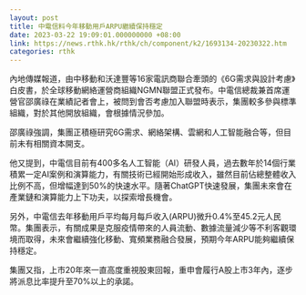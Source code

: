 ```yaml
---
layout: post
title: 中電信料今年移動用戶ARPU繼續保持穩定
date: 2023-03-22 19:09:01.000000000 +08:00
link: https://news.rthk.hk/rthk/ch/component/k2/1693134-20230322.htm
categories: rthk
---
```


內地傳媒報道，由中移動和沃達豐等16家電訊商聯合牽頭的《6G需求與設計考慮》白皮書，於全球移動網絡運營商組織NGMN聯盟正式發布。中電信總裁兼首席運營官邵廣祿在業績記者會上，被問到會否考慮加入聯盟時表示，集團較多參與標準組織，對於其他開放組織，會根據情況參加。

邵廣祿強調，集團正積極研究6G需求、網絡架構、雲網和人工智能融合等，但目前未有相關資本開支。

他又提到，中電信目前有400多名人工智能（AI）研發人員，過去數年於14個行業積累一定AI案例和演算能力，有關技術已經開始形成收入，雖然目前佔總整體收入比例不高，但增幅達到50%的快速水平。隨著ChatGPT快速發展，集團未來會在產業鏈和演算能力上下功夫，以探索增長機會。

另外，中電信去年移動用戶平均每月每戶收入(ARPU)微升0.4%至45.2元人民幣。集團表示，有關成果是克服疫情帶來的人員流動、數據流量減少等不利客觀環境而取得，未來會繼續強化移動、寬頻業務融合發展，預期今年ARPU能夠繼續保持穩定。

集團又指，上市20年來一直高度重視股東回報，重申會履行A股上市3年內，逐步將派息比率提升至70%以上的承諾。
